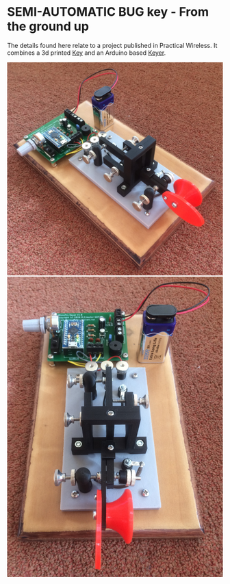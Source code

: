 # SEMI-AUTOMATIC BUG key - From the ground up

The details found here relate to a project published in Practical Wireless. 
It combines a 3d printed [Key](Key.md) and an Arduino based [Keyer](Keyer.md).

<img src="https://github.com/MartinDavidWaller/SEMI-AUTOMATIC-BUG-key---From-the-ground-up/blob/master/Pictures/Base1.jpg"> 
<img src="https://github.com/MartinDavidWaller/SEMI-AUTOMATIC-BUG-key---From-the-ground-up/blob/master/Pictures/Base2.jpg"> 
 
